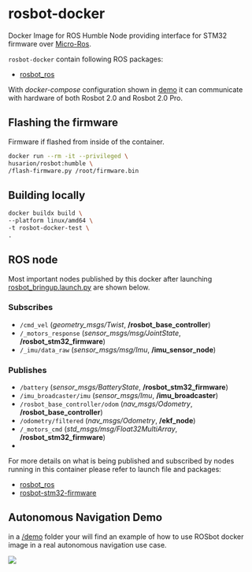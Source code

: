 # rosbot-docker

Docker Image for ROS Humble Node providing interface for STM32 firmware over [Micro-Ros](https://micro.ros.org/).

`rosbot-docker` contain following ROS packages:
- [rosbot_ros](https://github.com/husarion/rosbot_ros/tree/humble)

With *docker-compose* configuration shown in [demo](./demo) it can communicate with hardware of both Rosbot 2.0 and Rosbot 2.0 Pro.

## Flashing the firmware

Firmware if flashed from inside of the container.

``` bash
docker run --rm -it --privileged \
husarion/rosbot:humble \
/flash-firmware.py /root/firmware.bin
```

## Building locally

``` bash
docker buildx build \
--platform linux/amd64 \
-t rosbot-docker-test \
.
```

<!-- ## Configuring Orbbec Astra

In *docker-compose.yaml* you have to change `device` passed to docker. For more information refer to `astra-docker` [README.md](https://github.com/husarion/astra-docker) -->


## ROS node

Most important nodes published by this docker after launching [rosbot_bringup.launch.py](https://github.com/husarion/rosbot_ros/blob/humble/src/rosbot_bringup/launch/rosbot_bringup.launch.py) are shown below.


### Subscribes

- `/cmd_vel` (*geometry_msgs/Twist*, **/rosbot_base_controller**)
- `/_motors_response` (*sensor_msgs/msg/JointState*, **/rosbot_stm32_firmware**)
- `/_imu/data_raw` (*sensor_msgs/msg/Imu*, **/imu_sensor_node**)

### Publishes
- `/battery` (*sensor_msgs/BatteryState*, **/rosbot_stm32_firmware**)
- `/imu_broadcaster/imu` (*sensor_msgs/Imu*, **/imu_broadcaster**)
- `/rosbot_base_controller/odom` (*nav_msgs/Odometry*, **/rosbot_base_controller**)
- `/odometry/filtered` (*nav_msgs/Odometry*, **/ekf_node**)
- `/_motors_cmd` (*std_msgs/msg/Float32MultiArray*, **/rosbot_stm32_firmware**)
-

For more details on what is being published and subscribed by nodes running in this container please refer to launch file and packages:
- [rosbot_ros](https://github.com/husarion/rosbot_ros/tree/humble)
- [rosbot-stm32-firmware](https://github.com/husarion/rosbot-stm32-firmware/tree/ros2)

## Autonomous Navigation Demo

in a [/demo](/demo) folder your will find an example of how to use ROSbot docker image in a real autonomous navigation use case.

![](demo/.docs/rviz_mapping.png)